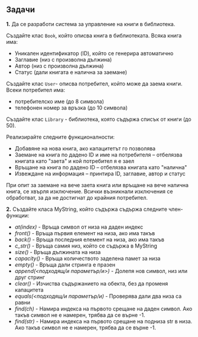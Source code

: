 ## Задачи

**1.** Да се разработи система за управление на книги в библиотека.

Създайте клас `Book`, който описва книга в библиотеката. Всяка книга има:

- Уникален идентификатор (ID), който се генерира автоматично
- Заглавие (низ с произволна дължина)
- Автор (низ с произволна дължина)
- Статус (дали книгата е налична за заемане)

Създайте клас `User`- описва потребител, който може да заема книги. Всеки потребител има:
- потребителско име (до 8 символа)
- телефонен номер за връзка (до 10 символа)

Създайте клас `Library` - библиотека, която съдържа списък от книги (до 50). 

Реализирайте следните функционалности:
- Добавяне на нова книга, ако капацитетът го позволява
- Заемане на книга по дадено ID и име на потребителя – отбелязва книгата като "заета" и кой потребител я е заел
- Връщане на книга по дадено ID – отбелязва книгата като "налична"
- Извеждане на информация – принтира ID, заглавие, автор и статус

При опит за заемане на вече заета книга или връщане на вече налична книга, се хвърля изключение. Всички възникнали изключения се обработват, за да не достигнат до крайния потребител.  </br>

**2.** Създайте класа MyString, който съдържа съдържа следните член-функции:
- *at(index)* - Връща символ от низа на даден индекс 
- *front()* - Връща първия елемент на низа, ако има такъв
- *back()* - Връща последния елемент на низа, ако има такъв
- *c_str()* - Връща самия низ, който се съдържа в MyString
- *size()* - Връща дължината на низа 
- *capacity()* - Връща количеството заделена памет за низа
- *empty()* - Връща дали стринга е празен 
- *append(<подходящ/и параметър/и>)* - Долепя нов символ, низ или друг стринг
- *clear()* - Изчиства съдържанието на обекта, без да променя капацитета
- *equals(<подходящ/и параметър/и)* - Проверява дали два низа са равни 
- *find(ch)* - Намира индекса на първото срещане на даден символ. Ако такъв символ не е намерен, трябва да се върне -1.
- *find(str)* - Намира индекса на първото срещане на подниза str в низа. Ако такъв символ не е намерен, трябва да се върне -1.
